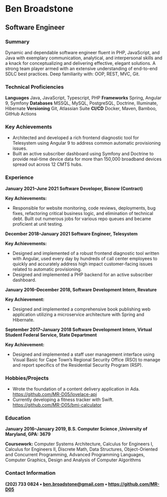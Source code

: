 # Ben Broadstone

## Software Engineer

### Summary

Dynamic and dependable software engineer fluent in PHP, JavaScript, and Java with exemplary
communication, analytical, and interpersonal skills and a knack for conceptualizing and delivering
effective, elegant solutions. A strong team player armed with an extensive understanding of end-to-end
SDLC best practices. Deep familiarity with: OOP, REST, MVC, Git.

### Technical Proficiencies
**Languages** Java, JavaScript, Typescript, PHP
**Frameworks** Spring, Angular 9, Symfony
**Databases** MSSQL, MySQL, PostgreSQL, Doctrine, Illuminate, Hibernate
**Versioning** Git, Atlassian Suite
**CI/CD** Docker, Maven, Bamboo, GitHub Actions
### Key Achievements

- Architected and developed a rich frontend diagnostic tool for Telesystem using Angular 9 to address
common automatic provisioning issues.
- Built an active subscriber dashboard using Symfony and Doctrine to provide real-time device data for
more than 150,000 broadband devices spread out across 12 CMTS hubs.

### Experience

**January 2021–June 2021 Software Developer, Bisnow (Contract)**

**Key Achievements:**

- Responsible for website monitoring, code reviews, deployments, bug fixes, refactoring critical
business logic, and elimination of technical debt. Built out numerous jobs for various repo
queues and became proficient at unit testing.

**December 2018–January 2021 Software Engineer, Telesystem**

**Key Achievements:**

- Designed and implemented of a robust frontend diagnostic tool written with Angular, used
every day by hundreds of call center employees to quickly and accurately address high impact
customer-facing issues related to automatic provisioning.
- Designed and implemented a PHP backend for an active subscriber dashboard.

**January 2016–December 2018, Software Development Intern, Revature**

**Key Achievement:** 

- Designed and implemented a comprehensive book publishing web application utilizing a microservice architecture with Spring and Hibernate.

**September 2017–January 2018 Software Development Intern, Virtual Student Federal Service, State Department**

**Key Achievement:** 

- Designed and implemented a staff user management interface using Visual
Basic for Cape Town’s Regional Security Office (RSO) to manage and report specifics of the
Residential Security Program (RSP).

### Hobbies/Projects

- Wrote the foundation of a content delivery application in Ada. https://github.com/MR-D05/lovelace-api
- Currently developing a fitness tracker with Swift. https://github.com/MR-D05/bmi-calculator

### Education

**January 2016–January 2019, B.S. Computer Science ,University of Maryland, GPA: 3679**

**Coursework:** Computer Systems Architecture, Calculus for Engineers I, Calculus for Engineers II, Discrete Math, Data Structures, Object-Oriented and Concurrent Programming, Advanced Programming Languages, Computer Graphics, Design and Analysis of Computer Algorithms

### Contact Information

 **(202) 733 0824 • ben.broadstone@gmail.com • https://github.com/MR-D05**
